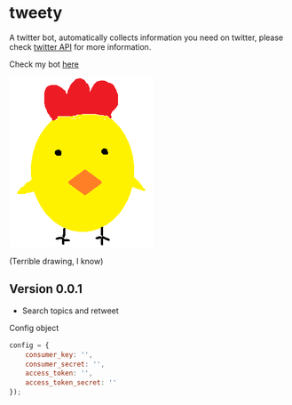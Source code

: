 # tweety

A twitter bot, automatically collects information you need on twitter, please check [twitter API](https://dev.twitter.com/rest/public) for more information.

Check my bot [here](https://twitter.com/AVS_DIME_Team)

![tweety](https://github.com/PuffyCoffee/tweety/blob/master/tweety.png)

(Terrible drawing, I know)

Version 0.0.1
----
* Search topics and retweet

Config object

```JavaScript
config = {
    consumer_key: '',
    consumer_secret: '',
    access_token: '',
    access_token_secret: ''
});
```
